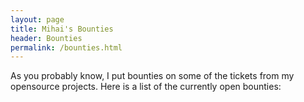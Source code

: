 ```yaml
---
layout: page
title: Mihai's Bounties
header: Bounties
permalink: /bounties.html
---
```


As you probably know, I put bounties on some of the tickets from my opensource
projects. Here is a list of the currently
open bounties:

<script src="https://gist.github.com/amihaiemil/4e32b4ea86d1f7f150917ffc449340c7.js"></script>
